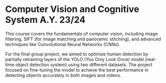 # Computer Vision and Cognitive System A.Y. 23/24

This course covers the fundamentals of computer vision, including image filtering, SIFT (for image matching and panoramic stitching), and advanced techniques like Convolutional Neural Networks (CNNs).

For the final group project, we aimed to optimize human detection by partially retraining layers of the YOLO (You Only Look Once) model (real-time object detection system) using two different datasets. 
The project focused on fine-tuning the model to achieve the best performance in detecting objects accurately in both images and videos.

